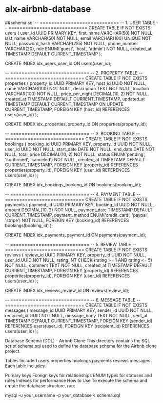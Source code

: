 # alx-airbnb-database

##schema.sql
-- ============================ -- 1. USER TABLE -- ============================ CREATE TABLE IF NOT EXISTS users ( user_id UUID PRIMARY KEY, first_name VARCHAR(50) NOT NULL, last_name VARCHAR(50) NOT NULL, email VARCHAR(100) UNIQUE NOT NULL, password_hash VARCHAR(255) NOT NULL, phone_number VARCHAR(20), role ENUM('guest', 'host', 'admin') NOT NULL, created_at TIMESTAMP DEFAULT CURRENT_TIMESTAMP );

CREATE INDEX idx_users_user_id ON users(user_id);

-- ============================ -- 2. PROPERTY TABLE -- ============================ CREATE TABLE IF NOT EXISTS properties ( property_id UUID PRIMARY KEY, host_id UUID NOT NULL, name VARCHAR(100) NOT NULL, description TEXT NOT NULL, location VARCHAR(100) NOT NULL, price_per_night DECIMAL(10, 2) NOT NULL, created_at TIMESTAMP DEFAULT CURRENT_TIMESTAMP, updated_at TIMESTAMP DEFAULT CURRENT_TIMESTAMP ON UPDATE CURRENT_TIMESTAMP, FOREIGN KEY (host_id) REFERENCES users(user_id) );

CREATE INDEX idx_properties_property_id ON properties(property_id);

-- ============================ -- 3. BOOKING TABLE -- ============================ CREATE TABLE IF NOT EXISTS bookings ( booking_id UUID PRIMARY KEY, property_id UUID NOT NULL, user_id UUID NOT NULL, start_date DATE NOT NULL, end_date DATE NOT NULL, total_price DECIMAL(10, 2) NOT NULL, status ENUM('pending', 'confirmed', 'canceled') NOT NULL, created_at TIMESTAMP DEFAULT CURRENT_TIMESTAMP, FOREIGN KEY (property_id) REFERENCES properties(property_id), FOREIGN KEY (user_id) REFERENCES users(user_id) );

CREATE INDEX idx_bookings_booking_id ON bookings(booking_id);

-- ============================ -- 4. PAYMENT TABLE -- ============================ CREATE TABLE IF NOT EXISTS payments ( payment_id UUID PRIMARY KEY, booking_id UUID NOT NULL, amount DECIMAL(10, 2) NOT NULL, payment_date TIMESTAMP DEFAULT CURRENT_TIMESTAMP, payment_method ENUM('credit_card', 'paypal', 'stripe') NOT NULL, FOREIGN KEY (booking_id) REFERENCES bookings(booking_id) );

CREATE INDEX idx_payments_payment_id ON payments(payment_id);

-- ============================ -- 5. REVIEW TABLE -- ============================ CREATE TABLE IF NOT EXISTS reviews ( review_id UUID PRIMARY KEY, property_id UUID NOT NULL, user_id UUID NOT NULL, rating INT CHECK (rating >= 1 AND rating <= 5) NOT NULL, comment TEXT NOT NULL, created_at TIMESTAMP DEFAULT CURRENT_TIMESTAMP, FOREIGN KEY (property_id) REFERENCES properties(property_id), FOREIGN KEY (user_id) REFERENCES users(user_id) );

CREATE INDEX idx_reviews_review_id ON reviews(review_id);

-- ============================ -- 6. MESSAGE TABLE -- ============================ CREATE TABLE IF NOT EXISTS messages ( message_id UUID PRIMARY KEY, sender_id UUID NOT NULL, recipient_id UUID NOT NULL, message_body TEXT NOT NULL, sent_at TIMESTAMP DEFAULT CURRENT_TIMESTAMP, FOREIGN KEY (sender_id) REFERENCES users(user_id), FOREIGN KEY (recipient_id) REFERENCES users(user_id) );

Database Schema (DDL) - Airbnb Clone
This directory contains the SQL script schema.sql used to define the database schema for the Airbnb clone project.

Tables Included
users
properties
bookings
payments
reviews
messages
Each table includes:

Primary keys
Foreign keys for relationships
ENUM types for statuses and roles
Indexes for performance
How to Use
To execute the schema and create the database structure, run:

mysql -u your_username -p your_database < schema.sql
